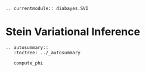 ```{eval-rst}
.. currentmodule:: diabayes.SVI
```

# Stein Variational Inference

```{eval-rst}
.. autosummary::
   :toctree: ../_autosummary

   compute_phi
```